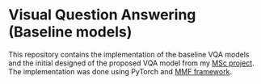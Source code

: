 # Visual Question Answering (Baseline models) 

This repository contains the implementation of the baseline VQA models and the initial designed of the proposed VQA model from my [MSc project](https://github.com/markvasin/MSc-Project). The implementation was done using PyTorch and [MMF framework](https://github.com/facebookresearch/mmf).
